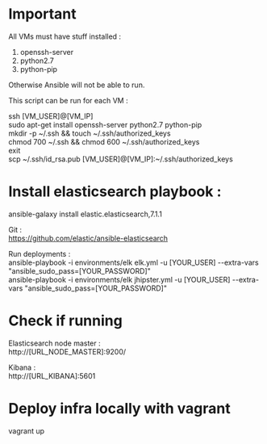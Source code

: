 # Important
All VMs must have stuff installed :
<ol>
    <li>openssh-server</li>
    <li>python2.7</li>
    <li>python-pip</li>
</ol>

Otherwise Ansible will not be able to run. <br/>

This script can be run for each VM : <br/>

ssh [VM_USER]@[VM_IP] <br/>
sudo apt-get install openssh-server python2.7 python-pip <br/>
mkdir -p ~/.ssh && touch ~/.ssh/authorized_keys <br/>
chmod 700 ~/.ssh && chmod 600 ~/.ssh/authorized_keys <br/>
exit <br/>
scp ~/.ssh/id_rsa.pub [VM_USER]@[VM_IP]:~/.ssh/authorized_keys <br/>


# Install elasticsearch playbook :
ansible-galaxy install elastic.elasticsearch,7.1.1

Git : <br/>
https://github.com/elastic/ansible-elasticsearch

Run deployments : <br/>
ansible-playbook -i environments/elk elk.yml -u [YOUR_USER] --extra-vars "ansible_sudo_pass=[YOUR_PASSWORD]"
<br/>
ansible-playbook -i environments/elk jhipster.yml -u [YOUR_USER] --extra-vars "ansible_sudo_pass=[YOUR_PASSWORD]"

# Check if running
Elasticsearch node master : <br/>
http://[URL_NODE_MASTER]:9200/

Kibana : <br/>
http://[URL_KIBANA]:5601

# Deploy infra locally with vagrant
vagrant up